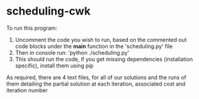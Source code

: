 # scheduling-cwk

To run this program:

1. Uncomment the code you wish to run, based on the commented out code blocks under the __main__ function in the 'scheduling.py' file
2. Then in console run: 'python ./scheduling.py'
3. This should run the code, if you get missing dependencies (installation specific), install them using pip

As required, there are 4 text files, for all of our solutions and the runs of them detailing the partial solution at each iteration, associated cost and iteration number